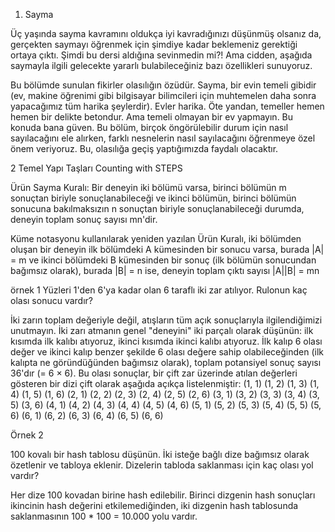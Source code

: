 1. Sayma

Üç yaşında sayma kavramını oldukça iyi kavradığınızı düşünmüş olsanız da, gerçekten saymayı öğrenmek için şimdiye kadar beklemeniz gerektiği ortaya çıktı. Şimdi bu dersi aldığına sevinmedin mi?! Ama cidden, aşağıda saymayla ilgili gelecekte yararlı bulabileceğiniz bazı özellikleri sunuyoruz.

Bu bölümde sunulan fikirler olasılığın özüdür. Sayma, bir evin temeli gibidir (ev, makine öğrenimi gibi bilgisayar bilimcileri için muhtemelen daha sonra yapacağımız tüm harika şeylerdir). Evler harika. Öte yandan, temeller hemen hemen bir delikte betondur. Ama temeli olmayan bir ev yapmayın. Bu konuda bana güven. Bu bölüm, birçok öngörülebilir durum için nasıl sayılacağını ele alırken, farklı nesnelerin nasıl sayılacağını öğrenmeye özel önem veriyoruz. Bu, olasılığa geçiş yaptığımızda faydalı olacaktır.

2 Temel Yapı Taşları
Counting with STEPS

Ürün Sayma Kuralı:
Bir deneyin iki bölümü varsa, birinci bölümün m sonuçtan biriyle sonuçlanabileceği ve ikinci bölümün, birinci bölümün sonucuna bakılmaksızın n sonuçtan biriyle sonuçlanabileceği durumda, deneyin toplam sonuç sayısı mn'dir.

Küme notasyonu kullanılarak yeniden yazılan Ürün Kuralı, iki bölümden oluşan bir deneyin ilk bölümdeki A kümesinden bir sonucu varsa, burada |A| = m ve ikinci bölümdeki B kümesinden bir sonuç (ilk bölümün sonucundan bağımsız olarak), burada |B| = n ise, deneyin toplam çıktı sayısı |A||B| = mn

örnek 1
Yüzleri 1'den 6'ya kadar olan 6 taraflı iki zar atılıyor. Rulonun kaç olası sonucu vardır?

İki zarın toplam değeriyle değil, atışların tüm açık sonuçlarıyla ilgilendiğimizi unutmayın. İki zarı atmanın genel "deneyini" iki parçalı olarak düşünün: ilk kısımda ilk kalıbı atıyoruz, ikinci kısımda ikinci kalıbı atıyoruz. İlk kalıp 6 olası değer ve ikinci kalıp benzer şekilde 6 olası değere sahip olabileceğinden (ilk kalıpta ne göründüğünden bağımsız olarak), toplam potansiyel sonuç sayısı 36'dır (= 6 × 6). Bu olası sonuçlar, bir çift zar üzerinde atılan değerleri gösteren bir dizi çift olarak aşağıda açıkça listelenmiştir:
(1, 1) (1, 2) (1, 3) (1, 4) (1, 5) (1, 6)
(2, 1) (2, 2) (2, 3) (2, 4) (2, 5) (2, 6)
(3, 1) (3, 2) (3, 3) (3, 4) (3, 5) (3, 6)
(4, 1) (4, 2) (4, 3) (4, 4) (4, 5) (4, 6)
(5, 1) (5, 2) (5, 3) (5, 4) (5, 5) (5, 6)
(6, 1) (6, 2) (6, 3) (6, 4) (6, 5) (6, 6)

Örnek 2

100 kovalı bir hash tablosu düşünün. İki isteğe bağlı dize bağımsız olarak özetlenir ve tabloya eklenir. Dizelerin tabloda saklanması için kaç olası yol vardır?

Her dize 100 kovadan birine hash edilebilir. Birinci dizgenin hash sonuçları ikincinin hash değerini etkilemediğinden, iki dizgenin hash tablosunda saklanmasının 100 * 100 = 10.000 yolu vardır.

